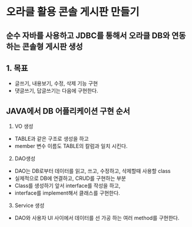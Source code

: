 # 오라클 활용 콘솔 게시판 만들기

## 순수 자바를 사용하고 JDBC를 통해서 오라클 DB와 연동하는 콘솔형 게시판 생성

## 1. 목표
* 글쓰기, 내용보기, 수정, 삭제 기능 구현
* 댓글쓰기, 답글쓰기는 다음에 구현한다.

## JAVA에서 DB 어플리케이션 구현 순서
1. VO 생성
- TABLE과 같은 구조로 생성을 하고 
- member 변수 이름도 TABLE의 칼럼과 일치 시킨다.

2. DAO생성
- DAO는 DB로부터 데이터를 읽고, 쓰고, 수정하고, 삭제할때 사용할 class
- 실제적으로 DB에 연결하고, CRUD를 구현하는 부분
- Class를 생성하기 앞서 interface를 작성을 하고,
- interface를 implement해서 클래스를 구현한다.

3. Service 생성
- DAO와 사용자 UI 사이에서 데이터를 선 가공 하는 여러 method를 구현한다.
